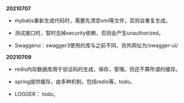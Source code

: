 **20210707**

* mybatis重新生成代码时，需要先清空xml等文件，否则会重复生成。
* 测试接口时，暂时去掉security依赖，否则会产生unauthorized。

* Swaggerui：swagger3使用的库与之前不同，另外网址为/swagger-ui/

**20210709**

* redis内存数据库用于验证码的生成，保存，管理。但还不算所谓的缓存。
* spring提供缓存，由多种机制，包括redis等，todo。

* LOGGER： todo。